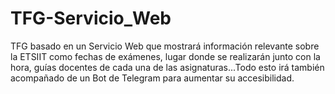 # TFG-Servicio_Web
TFG basado en un Servicio Web que mostrará información relevante sobre la ETSIIT como fechas de exámenes, lugar donde se realizarán junto con la hora, guías docentes de cada una de las asignaturas...Todo esto irá también acompañado de un Bot de Telegram para aumentar su accesibilidad.

